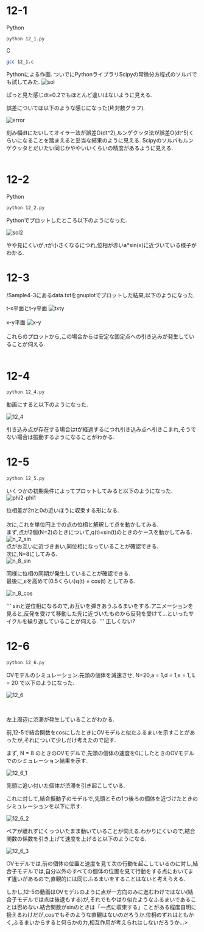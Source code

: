 # 12-1
Python
```bash
python 12_1.py
```
C
```bash
gcc 12_1.c
```
Pythonによる作画.
ついでにPythonライブラリScipyの常微分方程式のソルバでも試してみた.
![sol](https://user-images.githubusercontent.com/55901554/81003943-9aacd000-8e86-11ea-98e3-e33d509fa340.png)


ぱっと見た感じdt=0.2でもほとんど違いはないように見える.

誤差については以下のような感じになった(片対数グラフ).

![error](https://user-images.githubusercontent.com/55901554/80990799-f1f47580-8e71-11ea-9357-bf6a7aec826f.png)

刻み幅dtにたいしてオイラー法が誤差O(dt^2),ルンゲクッタ法が誤差O(dt^5)くらいになることを踏まえると妥当な結果のように見える.
Scipyのソルバもルンゲクッタとだいたい同じかややいいくらいの精度があるように見える.
<br>
<br>

# 12-2
Python
```bash
python 12_2.py
```

Pythonでプロットしたところ以下のようになった.

![sol2](https://user-images.githubusercontent.com/55901554/80991320-ca51dd00-8e72-11ea-9750-5ff5d361ee78.png)

やや見にくいが,τが小さくなるにつれ,位相が赤いa*sin(x)に近づいている様子がわかる.

# 12-3

/Sample4-3にあるdata.txtをgnuplotでプロットした結果,以下のようになった.

t-x平面とt-y平面
![txty](https://user-images.githubusercontent.com/55901554/81002933-04c47580-8e85-11ea-9b04-e8f3ff057b4d.png)
<br><br>
x-y平面
![x-y](https://user-images.githubusercontent.com/55901554/81002955-0ee67400-8e85-11ea-918a-f89f2e3543f7.png)
<br><br>
これらのプロットから,この場合からは安定な固定点への引き込みが発生していることが伺える.
<br><br>

# 12-4

```bash
python 12_4.py
```

動画にすると以下のようになった.

![12_4](https://user-images.githubusercontent.com/55901554/81014506-f16ed580-8e97-11ea-9b79-fdb45131f58b.gif)
<br>

引き込み点が存在する場合はtが経過するにつれ引き込み点へ引きこまれ,そうでない場合は振動するようになることがわかる.
<br>



# 12-5

```bash
python 12_5.py
```
いくつかの初期条件によってプロットしてみると以下のようになった.<br>
![phi2-phi1](https://user-images.githubusercontent.com/55901554/81027691-a960aa80-8eb9-11ea-8421-28a76efe7899.png)


位相差が2πと0の近いほうに収束する形になる.<br>
<br>
次に,これを単位円上での点の位相と解釈して点を動かしてみる.<br>
まず,点が2個(N=2)のときについて,q(t)=sin(t)のときのケースを動かしてみる.<br>
![n_2_sin](https://user-images.githubusercontent.com/55901554/81026823-5fc29080-8eb6-11ea-8187-844818655af3.gif)
<br>
点がお互いに近づきあい,同位相になっていることが確認できる.<br>
次に,N=8にしてみる.<br>
![n_8_sin](https://user-images.githubusercontent.com/55901554/81027545-2d666280-8eb9-11ea-8d27-5c0279455ab0.gif)

同様に位相の同期が発生していることが確認できる.<br>
最後に,εを高めて(0.5くらい)q(t) = cos(t) としてみる.<br>

![n_8_cos](https://user-images.githubusercontent.com/55901554/81027189-b54b6d00-8eb7-11ea-8db8-828612d513d7.gif)

'''
sinと逆位相になるので,お互いを弾きあうふるまいをする.アニメーションを見ると,反発を受けて移動した先に近づいたものから反発を受けて...といったサイクルを繰り返していることが伺える.
'''
正しくない?


# 12-6

```bash
python 12_6.py
```

OVモデルのシミュレーション.先頭の個体を減速させ, N=20,a = 1,d = 1,κ = 1, L = 20 で以下のようになった.<br>

![12_6](https://user-images.githubusercontent.com/55901554/81915555-b7c36a80-960d-11ea-9ef1-d616dfdee3a1.gif)

<br>

左上周辺に渋滞が発生していることがわかる.

前,12-5で結合関数をcosにしたときにOVモデルと似たふるまいを示すことがあったが,それについて少しだけ考えたので記す.

まず, N = 8 のときのOVモデルで,先頭の個体の速度を0にしたときのOVモデルでのシミュレーション結果を示す.

![12_6_1](https://user-images.githubusercontent.com/55901554/81916016-46d08280-960e-11ea-9460-8a7228e909dc.gif)


先頭に追い付いた個体が渋滞を引き起こしている.

これに対して,結合振動子のモデルで,先頭とその1つ後ろの個体を近づけたときのシミュレーションを以下に示す.

![12_6_2](https://user-images.githubusercontent.com/55901554/81916214-7c756b80-960e-11ea-9385-66103797226b.gif)

ペアが離れずにくっついたまま動いていることが伺える.わかりにくいので,結合関数の係数を引き上げて速度を上げると以下のようになる.

![12_6_3](https://user-images.githubusercontent.com/55901554/81916302-9dd65780-960e-11ea-84cd-d2664ce8ee18.gif)

OVモデルでは,前の個体の位置と速度を見て次の行動を起こしているのに対し,結合子モデルでは,自分以外のすべての個体の位置を見て行動をする点においてまず違いがあるので,直観的には同じふるまいをすることはないと考えらえる.

しかし,12-5の動画はOVモデルのように点が一方向のみに進むわけではない(結合子モデルでは点は後退もする)が,それでもやはり似たようなふるまいであることは否めない.結合関数がsinのときは「一点に収束する」ことがある程度自明に扱えるわけだが,cosでもそのような直観はないのだろうか.位相のずれはともかく,ふるまいからすると何らかの力,相互作用が考えられはしないだろうか...>





